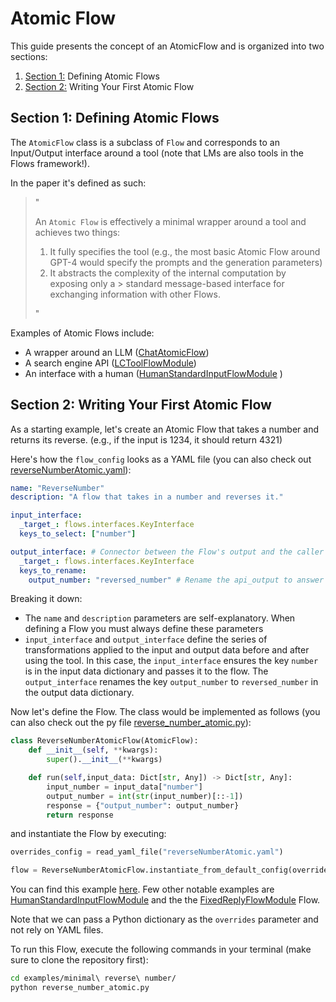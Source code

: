 # Atomic Flow

This guide presents the concept of an AtomicFlow and is organized into two sections:
1. [Section 1:](#section-1-defining-atomic-flows) Defining Atomic Flows
2. [Section 2:](##section-2-writing-your-first-atomic-flow) Writing Your First Atomic Flow

## Section 1: Defining Atomic Flows

The `AtomicFlow` class is a subclass of `Flow` and corresponds to an Input/Output interface around a tool (note that LMs are also tools in the Flows framework!).

In the paper it's defined as such:

> "
>
> An `Atomic Flow` is effectively a minimal wrapper around
> a tool and achieves two things:
> 1.  It fully specifies the tool (e.g., the most basic Atomic Flow around 
> GPT-4 would specify the prompts and the generation parameters)
> 2. It abstracts the complexity of the internal computation by exposing only a > standard message-based interface for exchanging information with other Flows.
>
> "

Examples of Atomic Flows include:
* A wrapper around an LLM ([ChatAtomicFlow](https://huggingface.co/aiflows/ChatFlowModule))
* A search engine API ([LCToolFlowModule](https://huggingface.co/aiflows/LCToolFlowModule))
* An interface with a human ([HumanStandardInputFlowModule](https://huggingface.co/aiflows/HumanStandardInputFlowModule)
)

## Section 2: Writing Your First Atomic Flow

As a starting example, let's create an Atomic Flow that takes a number and returns its reverse. (e.g., if the input is 1234, it should return 4321)

Here's how the `flow_config` looks as a YAML file (you can also check out [reverseNumberAtomic.yaml](../examples/minimal%20reverse%20number/reverseNumberAtomic.yaml)):

```yaml
name: "ReverseNumber"
description: "A flow that takes in a number and reverses it."

input_interface:
  _target_: flows.interfaces.KeyInterface
  keys_to_select: ["number"]

output_interface: # Connector between the Flow's output and the caller
  _target_: flows.interfaces.KeyInterface
  keys_to_rename:
    output_number: "reversed_number" # Rename the api_output to answer
```

Breaking it down:
- The `name` and `description` parameters are self-explanatory. When defining a Flow you must always define these parameters
- `input_interface` and `output_interface` define the series of transformations applied to the input and output data before and after using the tool. In this case, the `input_interface` ensures the key `number` is in the input data dictionary and passes it to the flow. The `output_interface` renames the key `output_number` to `reversed_number` in the output data dictionary.

Now let's define the Flow. The class would be implemented as follows (you can also check out the py file [reverse_number_atomic.py](../examples/minimal%20reverse%20number/reverse_number_atomic.py)):
```python
class ReverseNumberAtomicFlow(AtomicFlow):
    def __init__(self, **kwargs):
        super().__init__(**kwargs)

    def run(self,input_data: Dict[str, Any]) -> Dict[str, Any]:
        input_number = input_data["number"]
        output_number = int(str(input_number)[::-1])
        response = {"output_number": output_number}
        return response
```
and instantiate the Flow by executing:
```python
overrides_config = read_yaml_file("reverseNumberAtomic.yaml")

flow = ReverseNumberAtomicFlow.instantiate_from_default_config(overrides=overrides_config)
```
You can find this example [here](../examples/minimal%20reverse%20number/). Few other notable examples are [HumanStandardInputFlowModule](https://huggingface.co/aiflows/HumanStandardInputFlowModule) and the the [FixedReplyFlowModule](https://huggingface.co/aiflows/FixedReplyFlowModule) Flow.

Note that we can pass a Python dictionary as the `overrides` parameter and not rely on YAML files.

To run this Flow, execute the following commands in your terminal (make sure to clone the repository first):
```bash
cd examples/minimal\ reverse\ number/
python reverse_number_atomic.py
```
